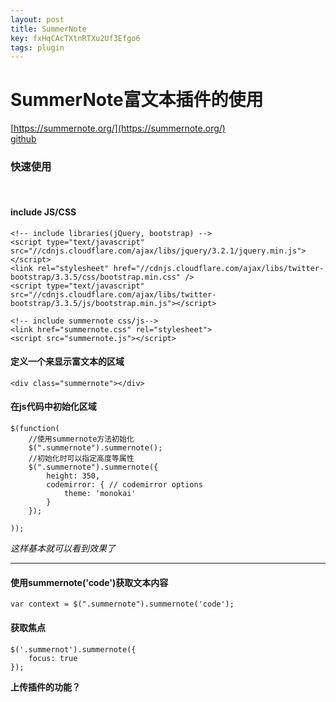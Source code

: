 ```yaml
---
layout: post
title: SummerNote
key: fxHqCAcTXtnRTXu2Uf3Efgo6
tags: plugin
---
```


# SummerNote富文本插件的使用
[https://summernote.org/](https://summernote.org/) <br>
[github](https://github.com/summernote/summernote)<br>

### 快速使用
<br>

#### include JS/CSS

```
<!-- include libraries(jQuery, bootstrap) -->
<script type="text/javascript" src="//cdnjs.cloudflare.com/ajax/libs/jquery/3.2.1/jquery.min.js"></script> 
<link rel="stylesheet" href="//cdnjs.cloudflare.com/ajax/libs/twitter-bootstrap/3.3.5/css/bootstrap.min.css" />
<script type="text/javascript" src="//cdnjs.cloudflare.com/ajax/libs/twitter-bootstrap/3.3.5/js/bootstrap.min.js"></script>

<!-- include summernote css/js-->
<link href="summernote.css" rel="stylesheet">
<script src="summernote.js"></script>
```

#### 定义一个来显示富文本的区域

```
<div class="summernote"></div>

```

#### 在js代码中初始化区域

```
$(function(
	//使用summernote方法初始化
	$(".summernote").summernote();
	//初始化时可以指定高度等属性
	$(".summernote").summernote({
		height: 350, 
		codemirror: { // codemirror options
			theme: 'monokai'
		}
	});
	
));

```

*这样基本就可以看到效果了*
<hr>

#### 使用summernote('code')获取文本内容

```
var context = $(".summernote").summernote('code');
```


#### 获取焦点

```
$('.summernot').summernote({
	focus: true
});
```

**上传插件的功能？**






